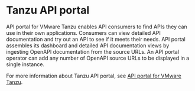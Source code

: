 # Tanzu API portal

API portal for VMware Tanzu enables API consumers to find APIs they can use in their own applications. Consumers can view detailed API documentation and try out an API to see if it meets their needs. API portal assembles its dashboard and detailed API documentation views by ingesting OpenAPI documentation from the source URLs. An API portal operator can add any number of OpenAPI source URLs to be displayed in a single instance.

For more information about Tanzu API portal, see [API portal for VMware Tanzu](https://docs.pivotal.io/api-portal).
